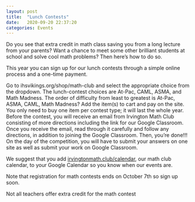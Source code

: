 ```yaml
---
layout: post
title:  "Lunch Contests"
date:   2020-09-20 22:37:20
categories: Events
---
```


Do you see that extra credit in math class saving you from a long lecture from your parents? Want a chance to meet some other brilliant students at school and solve cool math problems? Then here’s how to do so. 

This year you can sign up for our lunch contests through a simple online process and a one-time payment. 

Go to ihsvikings.org/shop/math-club and select the appropriate choice from the dropdown. The lunch-contest choices are At-Pac, CAML, ASMA, and Math Madness. The order of difficulty from least to greatest is At-Pac, ASMA, CAML, Math Madness?
Add the item(s) to cart and pay on the site. You only need to buy one item per contest type; it will last the whole year.
Before the contest, you will receive an email from Irvington Math Club consisting of more directions including the link for our Google Classroom. Once you receive the email, read through it carefully and follow any directions, in addition to joining the Google Classroom. Then, you’re done!!!
On the day of the competition, you will have to submit your answers on one site as well as submit your work on Google Classroom.

We suggest that you add [irvingtonmath.club/calendar](irvingtonmath.club/calendar), our math club calendar, to your Google Calendar so you know when our events are. 

Note that registration for math contests ends on October 7th so sign up soon.

Not all teachers offer extra credit for the math contest
